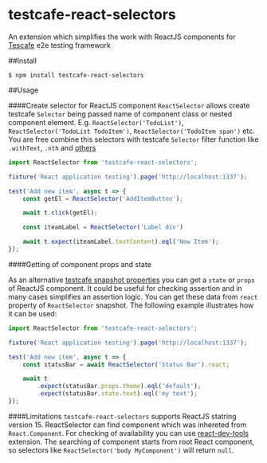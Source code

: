 # testcafe-react-selectors

An extension which simplifies the work with ReactJS components for [Tescafe](https://github.com/DevExpress/testcafe) e2e testing framework

##Install

`$ npm install testcafe-react-selectors`

##Usage

####Create selector for ReactJS component
`ReactSelector` allows create testcafe `Selector` being passed name of component class or nested component element.
E.g. `ReactSelector('TodoList')`, `ReactSelector('TodoList TodoItem')`, `ReactSelector('TodoItem span')`  etc.
You are free combine this selectors with testcafe `Selector` filter function like `.withText`, `.nth` and [others](http://devexpress.github.io/testcafe/documentation/test-api/selecting-page-elements/selectors.html#functional-style-selectors)

```js
import ReactSelector from 'testcafe-react-selectors';

fixture('React application testing').page('http://localhost:1337');

test('Add new item', async t => {
    const getEl = ReactSelector('AddItemButton');

    await t.click(getEl);

    const iteamLabel = ReactSelector('Label div')

    await t.expect(iteamLabel.textContent).eql('New Item');
});
```

####Getting of component props and state

As an alternative [testcafe snapshot properties](http://devexpress.github.io/testcafe/documentation/test-api/selecting-page-elements/dom-node-state.html) you can get a `state` or `props` of ReactJS  component. It could be useful for checking assertion and in many cases simplifies an assertion logic.
You can get these data from `react` property of `ReactSelector` snapshot.
The following example illustrates how it can be used:

```js
import ReactSelector from 'testcafe-react-selectors';

fixture('React application testing').page('http://localhost:1337');

test('Add new item', async t => {
    const statusBar = await ReactSelector('Status Bar').react;

    await t
        .expect(statusBar.props.theme).eql('default');
        .expect(statusBar.state.text).eql('my text');
});
```

####Limitations
`testcafe-react-selectors` supports ReactJS statring version 15.
ReactSelector can find component which was inhereted from `React.Component`. For checking of availability you can use [react-dev-tools](https://chrome.google.com/webstore/detail/react-developer-tools/fmkadmapgofadopljbjfkapdkoienihi) extension.
The searching of component starts from root React component, so selectors like `ReactSelector('body MyComponent')` will return `null`.
